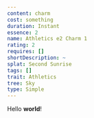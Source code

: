 ```yaml
---
content: charm
cost: something
duration: Instant
essence: 2
name: Athletics e2 Charm 1
rating: 2
requires: []
shortDescription: ~
splat: Second Sunrise
tags: []
trait: Athletics
tree: Sky
type: Simple
---
```


Hello **world**!
